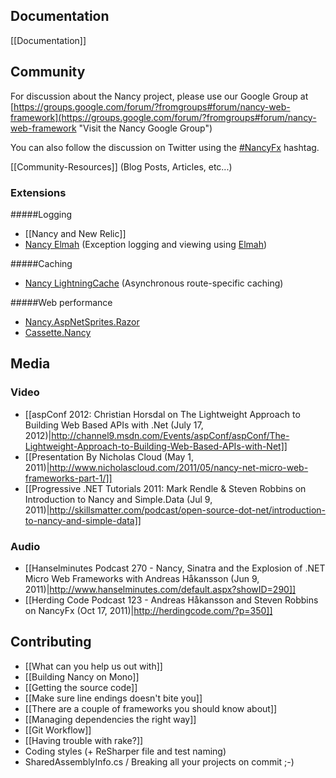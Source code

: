 ## Documentation

[[Documentation]]

## Community
For discussion about the Nancy project, please use our Google Group at [https://groups.google.com/forum/?fromgroups#forum/nancy-web-framework](https://groups.google.com/forum/?fromgroups#forum/nancy-web-framework "Visit the Nancy Google Group")

You can also follow the discussion on Twitter using the [#NancyFx](http://search.twitter.com/search?q=%23Nancyfx) hashtag.

[[Community-Resources]] (Blog Posts, Articles, etc...)

### Extensions
#####Logging 
- [[Nancy and New Relic]]
- [Nancy Elmah](https://github.com/creamdog/Nancy.Elmah) (Exception logging and viewing using [Elmah](https://code.google.com/p/elmah/))

#####Caching 

- [Nancy LightningCache](https://github.com/creamdog/Nancy.LightningCache) (Asynchronous route-specific caching)

#####Web performance 

- [Nancy.AspNetSprites.Razor](https://github.com/JefClaes/Nancy.AspNetSprites.Razor) 
- [Cassette.Nancy](https://github.com/ChrisMH/Cassette.Nancy)

## Media

### Video
* [[aspConf 2012: Christian Horsdal on The Lightweight Approach to Building Web Based APIs with .Net (July 17, 2012)|http://channel9.msdn.com/Events/aspConf/aspConf/The-Lightweight-Approach-to-Building-Web-Based-APIs-with-Net]]
* [[Presentation By Nicholas Cloud (May 1, 2011)|http://www.nicholascloud.com/2011/05/nancy-net-micro-web-frameworks-part-1/]]
* [[Progressive .NET Tutorials 2011: Mark Rendle & Steven Robbins on Introduction to Nancy and Simple.Data (Jul 9, 2011)|http://skillsmatter.com/podcast/open-source-dot-net/introduction-to-nancy-and-simple-data]]

### Audio
* [[Hanselminutes Podcast 270 - Nancy, Sinatra and the Explosion of .NET Micro Web Frameworks with Andreas 
Håkansson (Jun 9, 2011)|http://www.hanselminutes.com/default.aspx?showID=290]]
* [[Herding Code Podcast 123 - Andreas Håkansson and Steven Robbins on NancyFx (Oct 17, 2011)|http://herdingcode.com/?p=350]]

## Contributing

* [[What can you help us out with]]
* [[Building Nancy on Mono]]
* [[Getting the source code]]
* [[Make sure line endings doesn't bite you]]
* [[There are a couple of frameworks you should know about]]
* [[Managing dependencies the right way]]
* [[Git Workflow]]
* [[Having trouble with rake?]]
* Coding styles (+ ReSharper file and test naming)
* SharedAssemblyInfo.cs / Breaking all your projects on commit ;-)